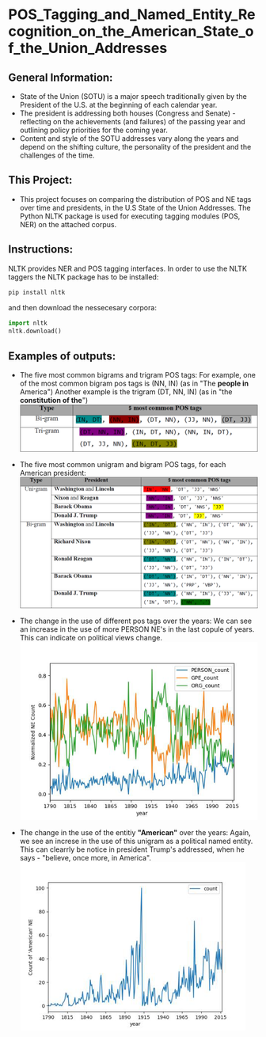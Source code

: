 # POS_Tagging_and_Named_Entity_Recognition_on_the_American_State_of_the_Union_Addresses

General Information:
---------
* State of the Union (SOTU) is a major speech traditionally given by the President of the U.S. at the beginning of each calendar year.
* The president is addressing both houses (Congress and Senate) - reflecting on the achievements (and failures) of the passing year and outlining policy priorities for the coming year. 
* Content and style of the SOTU addresses vary along the years and depend on the shifting culture, the personality of the president and the challenges of the time. 

This Project:
---------
* This project focuses on comparing the distribution of POS and NE tags over time and presidents, in the U.S State of the Union Addresses.
The Python NLTK package is used for executing tagging modules (POS, NER) on the attached corpus.

Instructions:
---------
NLTK provides NER and POS tagging interfaces. In order to use the NLTK taggers the NLTK package has to be installed:
```python
pip install nltk 
```
and then download the nessecesary corpora:
```python
import nltk
nltk.download()
```

Examples of outputs:
---------
 - The five most common bigrams and trigram POS tags:
 For example, one of the most common bigram pos tags is (NN, IN) (as in "The **people in** America")
 Another example is the trigram (DT, NN, IN) (as in "the **constitution of the**")
![picture](Img/most_common_bi_tri_pos_tags.png)

- The five most common unigram and bigram POS tags, for each American president:
![picture](Img/most_common_pos_Tags_by_president.png)

- The change in the use of different pos tags over the years:
We can see an increase in the use of more PERSON NE's in the last copule of years. This can indicate on political views change.
![picture](Img/NE_freq_over_years.png)

 - The change in the use of the entitiy **"American"** over the years:
 Again, we see an increse in the use of this unigram as a political named entity. This can clearrly be notice in president Trump's addressed, when he says - "believe, once more, in America".
![picture](Img/GPE_American_freq_over_years.png)


